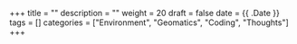 +++
title = ""
description = ""
weight = 20
draft = false
date = {{ .Date }}
tags = []
categories = ["Environment", "Geomatics", "Coding", "Thoughts"]
+++
